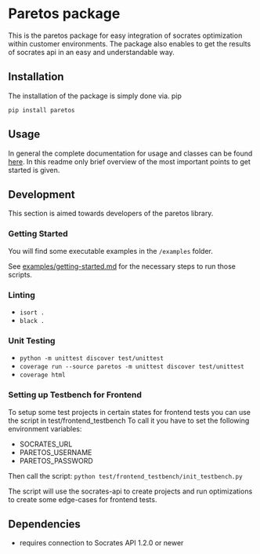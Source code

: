 # Paretos package
This is the paretos package for easy integration of socrates optimization
within customer environments. The package also enables to get the results
of socrates api in an easy and understandable way.

## Installation
The installation of the package is simply done via. pip

```shell
pip install paretos
```

## Usage
In general the complete documentation for usage and classes can be found [here](https://docs.paretos.io/). In this
readme only brief overview of the most important points to get started is given.

## Development

This section is aimed towards developers of the paretos library.

### Getting Started

You will find some executable examples in the `/examples` folder.

See [examples/getting-started.md](examples/getting-started.md) for the necessary steps to run those scripts.

### Linting
- `isort .`
- `black .`
### Unit Testing
- `python -m unittest discover test/unittest`
- `coverage run --source paretos -m unittest discover test/unittest`
- `coverage html`

### Setting up Testbench for Frontend
To setup some test projects in certain states for frontend tests you can use the script in test/frontend_testbench
To call it you have to set the following environment variables:
- SOCRATES_URL
- PARETOS_USERNAME
- PARETOS_PASSWORD

Then call the script: `python test/frontend_testbench/init_testbench.py`

The script will use the socrates-api to create projects and run optimizations to create some edge-cases for frontend tests.

## Dependencies
- requires connection to Socrates API 1.2.0 or newer
